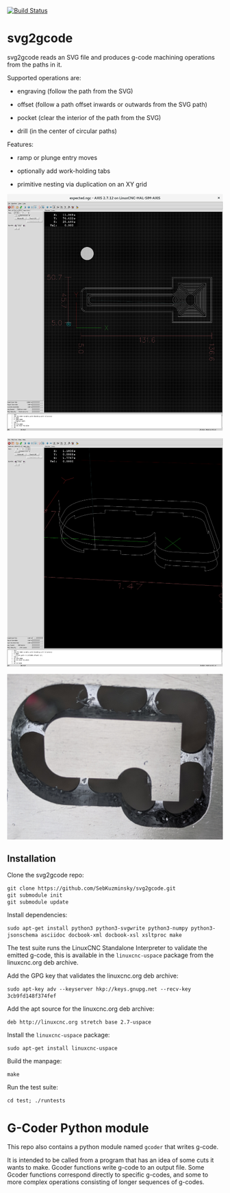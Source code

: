 [![Build Status](https://travis-ci.org/SebKuzminsky/svg2gcode.svg?branch=master)](https://travis-ci.org/SebKuzminsky/svg2gcode)

# svg2gcode

svg2gcode reads an SVG file and produces g-code machining operations
from the paths in it.

Supported operations are:

* engraving (follow the path from the SVG)

* offset (follow a path offset inwards or outwards from the SVG path)

* pocket (clear the interior of the path from the SVG)

* drill (in the center of circular paths)

Features:

* ramp or plunge entry moves

* optionally add work-holding tabs

* primitive nesting via duplication on an XY grid

![Example generated tool path](example-toolpath-0.png)

![Example generated tool path](example-toolpath-1.png)

![Cut part](cut-part.jpg)


## Installation

Clone the svg2gcode repo:

    git clone https://github.com/SebKuzminsky/svg2gcode.git
    git submodule init
    git submodule update


Install dependencies:

    sudo apt-get install python3 python3-svgwrite python3-numpy python3-jsonschema asciidoc docbook-xml docbook-xsl xsltproc make

The test suite runs the LinuxCNC Standalone Interpreter to validate
the emitted g-code, this is available in the `linuxcnc-uspace` package
from the linuxcnc.org deb archive.

Add the GPG key that validates the linuxcnc.org deb archive:

    sudo apt-key adv --keyserver hkp://keys.gnupg.net --recv-key 3cb9fd148f374fef

Add the apt source for the linuxcnc.org deb archive:

    deb http://linuxcnc.org stretch base 2.7-uspace


Install the `linuxcnc-uspace` package:

    sudo apt-get install linuxcnc-uspace


Build the manpage:

    make


Run the test suite:

    cd test; ./runtests


# G-Coder Python module

This repo also contains a python module named `gcoder` that writes g-code.

It is intended to be called from a program that has an idea of some
cuts it wants to make.  Gcoder functions write g-code to an output file.
Some Gcoder functions correspond directly to specific g-codes, and some
to more complex operations consisting of longer sequences of g-codes.
